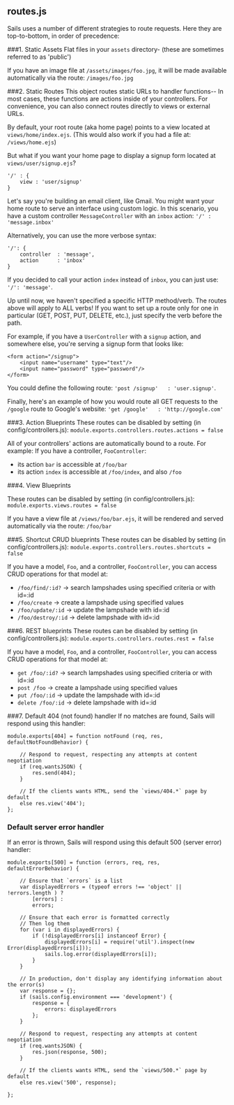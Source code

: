 ## routes.js
Sails uses a number of different strategies to route requests. Here they are top-to-bottom, in order of precedence:

###1. Static Assets
Flat files in your `assets` directory- (these are sometimes referred to as 'public')

If you have an image file at `/assets/images/foo.jpg`, it will be made available automatically via the route:  `/images/foo.jpg`


###2. Static Routes
This object routes static URLs to handler functions-- In most cases, these functions are actions inside of your controllers. For convenience, you can also connect routes directly to views or external URLs.

By default, your root route (aka home page) points to a view located at `views/home/index.ejs`. (This would also work if you had a file at: `/views/home.ejs`)


But what if you want your home page to display a signup form located at `views/user/signup.ejs`?
```
'/' : {
	view : 'user/signup'
}
```

Let's say you're building an email client, like Gmail. You might want your home route to serve an interface using custom logic. In this scenario, you have a custom controller `MessageController` with an `inbox` action: `'/' : 'message.inbox'`

Alternatively, you can use the more verbose syntax:
```
'/': {
	controller	: 'message',
	action		: 'inbox'
}
```

If you decided to call your action `index` instead of `inbox`, you can just use: `'/': 'message'`.



Up until now, we haven't specified a specific HTTP method/verb. The routes above will apply to ALL verbs! If you want to set up a route only for one in particular (GET, POST, PUT, DELETE, etc.), just specify the verb before the path. 

For example, if you have a `UserController` with a `signup` action, and somewhere else, you're serving a signup form that looks like:
```
<form action="/signup">
	<input name="username" type="text"/>
	<input name="password" type="password"/>
</form>
```
You could define the following route: `'post /signup'	: 'user.signup'`.

Finally, here's an example of how you would route all GET requests to the `/google` route to Google's website: `'get /google'	: 'http://google.com'`

###3. Action Blueprints
These routes can be disabled by setting (in config/controllers.js): `module.exports.controllers.routes.actions = false`
 

All of your controllers' actions are automatically bound to a route.  For example: If you have a controller, `FooController`:
+ its action `bar` is accessible at `/foo/bar`
+ its action `index` is accessible at `/foo/index`, and also `/foo`


###4. View Blueprints

These routes can be disabled by setting (in config/controllers.js): `module.exports.views.routes = false`

If you have a view file at `/views/foo/bar.ejs`, it will be rendered and served automatically via the route:  `/foo/bar`


###5. Shortcut CRUD blueprints
These routes can be disabled by setting (in config/controllers.js): `module.exports.controllers.routes.shortcuts = false`

If you have a model, `Foo`, and a controller, `FooController`, you can access CRUD operations for that model at:
+ `/foo/find/:id?`	->	search lampshades using specified criteria or with id=:id
+ `/foo/create`	->	create a lampshade using specified values		
+ `/foo/update/:id`	->	update the lampshade with id=:id		
+ `/foo/destroy/:id`	->	delete lampshade with id=:id

###6. REST blueprints
These routes can be disabled by setting (in config/controllers.js): `module.exports.controllers.routes.rest = false`
 
If you have a model, `Foo`, and a controller, `FooController`, you can access CRUD operations for that model at:
+ `get /foo/:id?`	->	search lampshades using specified criteria or with id=:id
+ `post /foo`		-> create a lampshade using specified values
+ `put /foo/:id`	->	update the lampshade with id=:id
+ `delete /foo/:id`	->	delete lampshade with id=:id

###7. Default 404 (not found) handler
If no matches are found, Sails will respond using this handler:
```
module.exports[404] = function notFound (req, res, defaultNotFoundBehavior) {

	// Respond to request, respecting any attempts at content negotiation
	if (req.wantsJSON) {
		res.send(404);
	}

	// If the clients wants HTML, send the `views/404.*` page by default
	else res.view('404');
};
```

### Default server error handler
If an error is thrown, Sails will respond using this default 500 (server error) handler:
```
module.exports[500] = function (errors, req, res, defaultErrorBehavior) {

	// Ensure that `errors` is a list
	var displayedErrors = (typeof errors !== 'object' || !errors.length ) ?
		[errors] :
		errors;

	// Ensure that each error is formatted correctly
	// Then log them
	for (var i in displayedErrors) {
		if (!displayedErrors[i] instanceof Error) {
			displayedErrors[i] = require('util').inspect(new Error(displayedErrors[i]));
			sails.log.error(displayedErrors[i]);
		}
	}

	// In production, don't display any identifying information about the error(s)
	var response = {};
	if (sails.config.environment === 'development') {
		response = {
			errors: displayedErrors
		};
	}

	// Respond to request, respecting any attempts at content negotiation
	if (req.wantsJSON) {
		res.json(response, 500);
	}

	// If the clients wants HTML, send the `views/500.*` page by default
	else res.view('500', response);

};
```
